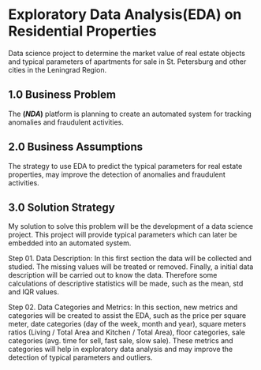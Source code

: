 # Exploratory Data Analysis(EDA) on Residential Properties

Data science project to determine the market value of real estate objects and typical parameters of apartments for sale in St. Petersburg and other cities in the Leningrad Region.

## 1.0 Business Problem

The **(*NDA*)** platform is planning to create an automated system for tracking anomalies and fraudulent activities. 

## 2.0 Business Assumptions
The strategy to use EDA to predict the typical parameters for real estate properties, may improve the detection of anomalies and fraudulent activities.

## 3.0 Solution Strategy

My solution to solve this problem will be the development of a data science project. This project will provide typical parameters which can later be embedded into an automated system.

Step 01. Data Description: In this first section the data will be collected and studied. The missing values will be treated or removed. Finally, a initial data description will be carried out to know the data. Therefore some calculations of descriptive statistics will be made, such as the mean, std and IQR values.

Step 02. Data Categories and Metrics: In this section, new metrics and categories will be created to assist the EDA, such as the price per square meter, date categories (day of the week, month and year), square meters ratios (Living / Total Area and Kitchen / Total Area), floor categories, sale categories (avg. time for sell, fast sale, slow sale). These metrics and categories will help in exploratory data analysis and may improve the detection of typical parameters and outliers.
